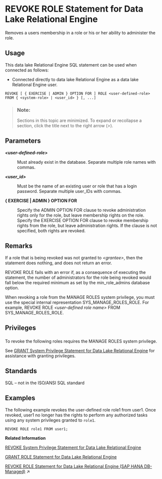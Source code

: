 <!-- loioa3e9de3284f21015bfd7b663b9989fe3 -->

# REVOKE ROLE Statement for Data Lake Relational Engine

Removes a users membership in a role or his or her ability to administer the role.



<a name="loioa3e9de3284f21015bfd7b663b9989fe3__section_ovp_dvr_znb"/>

## Usage

This data lake Relational Engine SQL statement can be used when connected as follows:

-   Connected directly to data lake Relational Engine as a data lake Relational Engine user.



```
REVOKE [ { EXERCISE | ADMIN } OPTION FOR ] ROLE <user-defined-role> 
FROM { <system-role> | <user_id> } [, ...]
```



> ### Note:  
> Sections in this topic are minimized. To expand or recollapse a section, click the title next to the right arrow \(*\>*\).



<a name="loioa3e9de3284f21015bfd7b663b9989fe3__revoke_role_param1"/>

## Parameters


<dl>
<dt><b>

*<user-defined-role\>*

</b></dt>
<dd>

Must already exist in the database. Separate multiple role names with commas.



</dd><dt><b>

*<user\_id\>*

</b></dt>
<dd>

Must be the name of an existing user or role that has a login password. Separate multiple user\_IDs with commas.



</dd><dt><b>

\{ EXERCISE | ADMIN \} OPTION FOR

</b></dt>
<dd>

Specify the ADMIN OPTION FOR clause to revoke administration rights only for the role, but leave membership rights on the role. Specify the EXERCISE OPTION FOR clause to revoke membership rights from the role, but leave administration rights. If the clause is not specified, both rights are revoked.



</dd>
</dl>



<a name="loioa3e9de3284f21015bfd7b663b9989fe3__revoke_role_remarks1"/>

## Remarks

If a role that is being revoked was not granted to *<grantee\>*, then the statement does nothing, and does not return an error.

REVOKE ROLE fails with an error if, as a consequence of executing the statement, the number of administrators for the role being revoked would fall below the required minimum as set by the min\_role\_admins database option.

When revoking a role from the MANAGE ROLES system privilege, you must use the special internal representation SYS\_MANAGE\_ROLES\_ROLE. For example, REVOKE ROLE *<user-defined role name\>* FROM SYS\_MANAGE\_ROLES\_ROLE.



<a name="loioa3e9de3284f21015bfd7b663b9989fe3__revoke_role_privilege1"/>

## Privileges



### 

To revoke the following roles requires the MANAGE ROLES system privilege.

See [GRANT System Privilege Statement for Data Lake Relational Engine](grant-system-privilege-statement-for-data-lake-relational-engine-a3dfcb0.md) for assistance with granting privileges.



<a name="loioa3e9de3284f21015bfd7b663b9989fe3__revoke_role_standards1"/>

## Standards

SQL – not in the ISO/ANSI SQL standard



<a name="loioa3e9de3284f21015bfd7b663b9989fe3__revoke_role_examples1"/>

## Examples

The following example revokes the user-defined role role1 from user1. Once revoked, user1 no longer has the rights to perform any authorized tasks using any system privileges granted to `role1`.

```
REVOKE ROLE role1 FROM user1;
```

**Related Information**  


[REVOKE System Privilege Statement for Data Lake Relational Engine](revoke-system-privilege-statement-for-data-lake-relational-engine-a3eadda.md "Removes specific system privileges from specific users and the right to administer the privilege.")

[GRANT ROLE Statement for Data Lake Relational Engine](grant-role-statement-for-data-lake-relational-engine-a3e379c.md "Grants roles to users or other roles, with or without administrative rights.")

[REVOKE ROLE Statement for Data Lake Relational Engine (SAP HANA DB-Managed)](https://help.sap.com/viewer/a898e08b84f21015969fa437e89860c8/2024_3_QRC/en-US/189a04b4a6cb4098bebcc34f16a78afb.html "Removes a users membership in a role or his or her ability to administer the role.") :arrow_upper_right:

